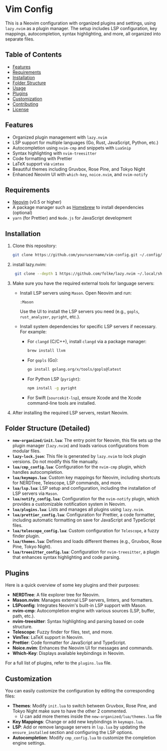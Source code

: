 # Vim Config

This is a Neovim configuration with organized plugins and settings, using `lazy.nvim` as a plugin manager. The setup includes LSP configuration, key mappings, autocompletion, syntax highlighting, and more, all organized into separate files.

## Table of Contents

- [Features](#features)
- [Requirements](#requirements)
- [Installation](#installation)
- [Folder Structure](#folder-structure)
- [Usage](#usage)
- [Plugins](#plugins)
- [Customization](#customization)
- [Contributing](#contributing)
- [License](#license)

## Features

- Organized plugin management with `lazy.nvim`
- LSP support for multiple languages (Go, Rust, JavaScript, Python, etc.)
- Autocompletion using `nvim-cmp` and snippets with `LuaSnip`
- Syntax highlighting with `nvim-treesitter`
- Code formatting with Prettier
- LaTeX support via `vimtex`
- Beautiful themes including Gruvbox, Rose Pine, and Tokyo Night
- Enhanced Neovim UI with `which-key`, `noice.nvim`, and `nvim-notify`

## Requirements

- [Neovim](https://neovim.io/) (v0.5 or higher)
- A package manager such as [Homebrew](https://brew.sh/) to install dependencies (optional)
- `yarn` (for Prettier) and `Node.js` for JavaScript development

## Installation

1. Clone this repository:
   ```bash
   git clone https://github.com/yourusername/vim-config.git ~/.config/nvim

2. install lazy.nvim: 
   ```bash
    git clone --depth 1 https://github.com/folke/lazy.nvim ~/.local/share/nvim/site/pack/lazy/start/lazy.nvim

3. Make sure you have the required external tools for language servers:

   - Install LSP servers using `Mason`. Open Neovim and run:
     ```vim
     :Mason
     ```
     Use the UI to install the LSP servers you need (e.g., `gopls`, `rust_analyzer`, `pyright`, etc.).

   - Install system dependencies for specific LSP servers if necessary. For example:
     - For `clangd` (C/C++), install `clangd` via a package manager:
       ```bash
       brew install llvm
       ```
     - For `gopls` (Go):
       ```bash
       go install golang.org/x/tools/gopls@latest
       ```
     - For Python LSP (`pyright`):
       ```bash
       npm install -g pyright
       ```
     - For Swift (`sourcekit-lsp`), ensure Xcode and the Xcode command-line tools are installed.

5. After installing the required LSP servers, restart Neovim.

## Folder Structure (Detailed)

- **`new-organized/init.lua`**: The entry point for Neovim, this file sets up the plugin manager (`lazy.nvim`) and loads various configurations from modular files.
- **`lazy-lock.json`**: This file is generated by `lazy.nvim` to lock plugin versions. Do not modify this file manually.
- **`lua/cmp_config.lua`**: Configuration for the `nvim-cmp` plugin, which handles autocompletion.
- **`lua/keymaps.lua`**: Custom key mappings for Neovim, including shortcuts for NERDTree, Telescope, LSP commands, and more.
- **`lua/lsp.lua`**: LSP setup and configuration, including the installation of LSP servers via `Mason`.
- **`lua/notify_config.lua`**: Configuration for the `nvim-notify` plugin, which provides a customizable notification system in Neovim.
- **`lua/plugins.lua`**: Lists and manages all plugins using `lazy.nvim`.
- **`lua/prettier_config.lua`**: Configuration for Prettier, a code formatter, including automatic formatting on save for JavaScript and TypeScript files.
- **`lua/telescope_config.lua`**: Custom configuration for `Telescope`, a fuzzy finder plugin.
- **`lua/themes.lua`**: Defines and loads different themes (e.g., Gruvbox, Rose Pine, Tokyo Night).
- **`lua/treesitter_config.lua`**: Configuration for `nvim-treesitter`, a plugin that enhances syntax highlighting and code parsing.

## Plugins

Here is a quick overview of some key plugins and their purposes:

- **NERDTree**: A file explorer tree for Neovim.
- **Mason.nvim**: Manages external LSP servers, linters, and formatters.
- **LSPconfig**: Integrates Neovim's built-in LSP support with Mason.
- **nvim-cmp**: Autocompletion engine with various sources (LSP, buffer, path, etc.).
- **nvim-treesitter**: Syntax highlighting and parsing based on code structure.
- **Telescope**: Fuzzy finder for files, text, and more.
- **VimTex**: LaTeX support in Neovim.
- **Prettier**: Code formatter for JavaScript and TypeScript.
- **Noice.nvim**: Enhances the Neovim UI for messages and commands.
- **Which-Key**: Displays available keybindings in Neovim.

For a full list of plugins, refer to the `plugins.lua` file.

## Customization

You can easily customize the configuration by editing the corresponding files:

- **Themes**: Modify `init.lua` to switch between Gruvbox, Rose Pine, and Tokyo Night make sure to have the other 2 commented.
    - U can add more themes inside the `new-organized/lua/themes.lua` file
- **Key Mappings**: Change or add new keybindings in `keymaps.lua`.
- **LSP**: Add or remove language servers in `lsp.lua` by updating the `ensure_installed` section and configuring the LSP options.
- **Autocompletion**: Modify `cmp_config.lua` to customize the completion engine settings.
